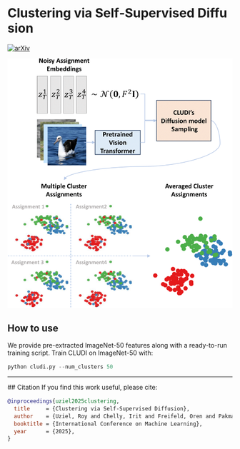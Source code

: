 # Clustering via Self‑Supervised Diffusion  

[![arXiv](https://img.shields.io/badge/arXiv-2507.04283-b31b1b.svg?style=flat)](https://arxiv.org/abs/2507.04283)

<img src="Intro-fig.png" alt="Introduction Figure" width="600">

## How to use
We provide pre-extracted ImageNet-50 features along with a ready-to-run training script.
Train CLUDI on ImageNet-50 with:

```python
python cludi.py --num_clusters 50
```

---

## Citation
If you find this work useful, please cite:

```bibtex
@inproceedings{uziel2025clustering,
  title     = {Clustering via Self-Supervised Diffusion},
  author    = {Uziel, Roy and Chelly, Irit and Freifeld, Oren and Pakman, Ari},
  booktitle = {International Conference on Machine Learning},
  year      = {2025},
}
